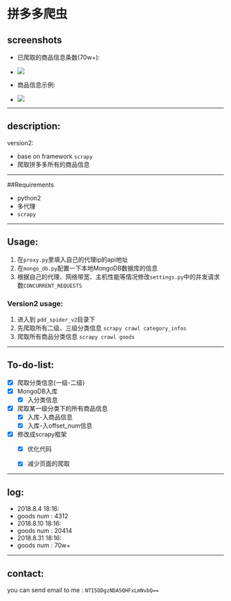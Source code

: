 # 拼多多爬虫


## screenshots

- 已爬取的商品信息条数(70w+):
 - ![](https://ws4.sinaimg.cn/large/0069RVTdgy1fusovmf76qj30hy03a75h.jpg) 

- 商品信息示例:
 - ![](https://ws2.sinaimg.cn/large/006tKfTcgy1ftxuhpq3zoj315o0e07nz.jpg)

---

## description:

version2:

- base on framework `scrapy`
- 爬取拼多多所有的商品信息



---

##Requirements

- python2
- 多代理
-  `scrapy`


---

## Usage:

1. 在`proxy.py`里填入自己的代理ip的api地址
2. 在`mongo_db.py`配置一下本地MongoDB数据库的信息
3. 根据自己的代理、网络带宽、主机性能等情况修改`settings.py`中的并发请求数`CONCURRENT_REQUESTS`

### Version2 usage:

1. 进入到 `pdd_spider_v2`目录下
2. 先爬取所有二级、三级分类信息 `scrapy crawl category_infos`
3. 爬取所有商品分类信息 `scrapy crawl goods`


---

## To-do-list:


* [x] 爬取分类信息(一级-二级)
* [x] MongoDB入库
    * [x] 入分类信息
* [x] 爬取某一级分类下的所有商品信息
    * [x] 入库-入商品信息
    * [x] 入库-入offset_num信息
* [x] 修改成scrapy框架
    * [x] 优化代码
    * [x] 减少页面的爬取




---

## log:

- 2018.8.4 18:16:
 - goods num : 4312
- 2018.8.10 18:16:
 - goods num : 20414
- 2018.8.31 18:16:
 - goods num : 70w+

---

## contact:

you can send email to me : `NTI5ODgzNDA5QHFxLmNvbQ==`


